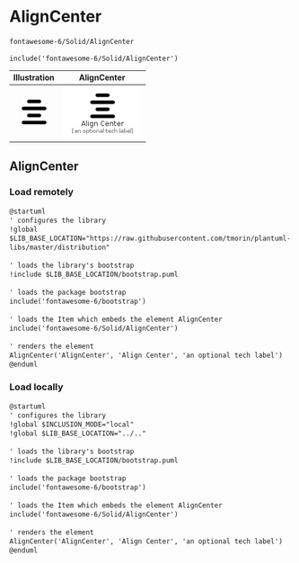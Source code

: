 # AlignCenter


```text
fontawesome-6/Solid/AlignCenter
```

```text
include('fontawesome-6/Solid/AlignCenter')
```



| Illustration | AlignCenter |
| :---: | :---: |
| ![illustration for Illustration](../../fontawesome-6/Solid/AlignCenter.png) | ![illustration for AlignCenter](../../fontawesome-6/Solid/AlignCenter.Local.png) |




## AlignCenter

### Load remotely
```plantuml
@startuml
' configures the library
!global $LIB_BASE_LOCATION="https://raw.githubusercontent.com/tmorin/plantuml-libs/master/distribution"

' loads the library's bootstrap
!include $LIB_BASE_LOCATION/bootstrap.puml

' loads the package bootstrap
include('fontawesome-6/bootstrap')

' loads the Item which embeds the element AlignCenter
include('fontawesome-6/Solid/AlignCenter')

' renders the element
AlignCenter('AlignCenter', 'Align Center', 'an optional tech label')
@enduml
```

### Load locally
```plantuml
@startuml
' configures the library
!global $INCLUSION_MODE="local"
!global $LIB_BASE_LOCATION="../.."

' loads the library's bootstrap
!include $LIB_BASE_LOCATION/bootstrap.puml

' loads the package bootstrap
include('fontawesome-6/bootstrap')

' loads the Item which embeds the element AlignCenter
include('fontawesome-6/Solid/AlignCenter')

' renders the element
AlignCenter('AlignCenter', 'Align Center', 'an optional tech label')
@enduml
```

